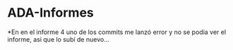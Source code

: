 # ADA-Informes

*En en el informe 4 uno de los commits me lanzó error y no se podia ver el informe, asi que lo subí de nuevo...
